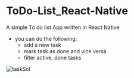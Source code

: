 # ToDo-List_React-Native
A simple To do list App written in React Native
- you can do the following: 
  - add a new task 
  - mark task as done and vice versa
  - filter active, done tasks

![taskSol](https://user-images.githubusercontent.com/25517313/108282460-532fd000-718a-11eb-9b7f-844b5cbf2429.gif?raw=true "Optional Title")

